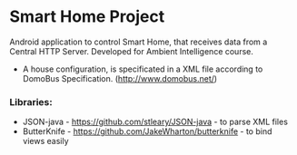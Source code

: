 # Smart Home Project
Android application to control Smart Home, that receives data from a Central HTTP Server. Developed for Ambient Intelligence course.

- A house configuration, is specificated in a XML file according to DomoBus Specification. (http://www.domobus.net/)

### Libraries:
- JSON-java - https://github.com/stleary/JSON-java - to parse XML files
- ButterKnife - https://github.com/JakeWharton/butterknife - to bind views easily 
